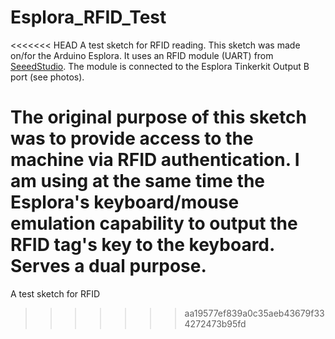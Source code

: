 Esplora_RFID_Test
=================

<<<<<<< HEAD
A test sketch for RFID reading.
This sketch was made on/for the Arduino Esplora. It uses an RFID module (UART) from <a href="http://www.seeedstudio.com/depot/125khz-rfid-module-uart-p-171.html?cPath=19_24">SeeedStudio</a>. The module is connected to the Esplora Tinkerkit Output B port (see photos).

The original purpose of this sketch was to provide access to the machine via RFID authentication. I am using at the same time the Esplora's keyboard/mouse emulation capability to output the RFID tag's key to the keyboard. Serves a dual purpose.
=======
A test sketch for RFID
>>>>>>> aa19577ef839a0c35aeb43679f334272473b95fd
